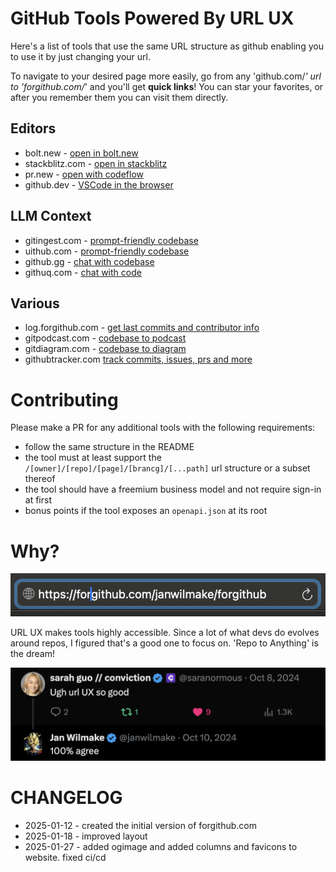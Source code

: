 # GitHub Tools Powered By URL UX

Here's a list of tools that use the same URL structure as github enabling you to use it by just changing your url.

To navigate to your desired page more easily, go from any 'github.com/_' url to 'forgithub.com/_' and you'll get **quick links**! You can star your favorites, or after you remember them you can visit them directly.

## Editors

- bolt.new - [open in bolt․new](https://bolt.new/github.com)
- stackblitz.com - [open in stackblitz](https://stackblitz.com/github.com)
- pr.new - [open with codeflow](https://pr.new/github.com)
- github.dev - [VSCode in the browser](https://github.dev)

## LLM Context

- gitingest.com - [prompt-friendly codebase](https://gitingest.com)
- uithub.com - [prompt-friendly codebase](https://uithub.com)
- github.gg - [chat with codebase](https://github.gg)
- githuq.com - [chat with code](https://githuq.com)

## Various

- log.forgithub.com - [get last commits and contributor info](https://log.forgithub.com)
- gitpodcast.com - [codebase to podcast](https://gitpodcast.com)
- gitdiagram.com - [codebase to diagram](https://gitdiagram.com)
- githubtracker.com [track commits, issues, prs and more](https://githubtracker.com)

# Contributing

Please make a PR for any additional tools with the following requirements:

- follow the same structure in the README
- the tool must at least support the `/[owner]/[repo]/[page]/[brancg]/[...path]` url structure or a subset thereof
- the tool should have a freemium business model and not require sign-in at first
- bonus points if the tool exposes an `openapi.json` at its root

# Why?

[![](thumb.png)](https://github.com/janwilmake/forgithub/raw/refs/heads/main/demo.mov)

URL UX makes tools highly accessible. Since a lot of what devs do evolves around repos, I figured that's a good one to focus on. 'Repo to Anything' is the dream!

![](urlux.png)

# CHANGELOG

- 2025-01-12 - created the initial version of forgithub.com
- 2025-01-18 - improved layout
- 2025-01-27 - added ogimage and added columns and favicons to website. fixed ci/cd